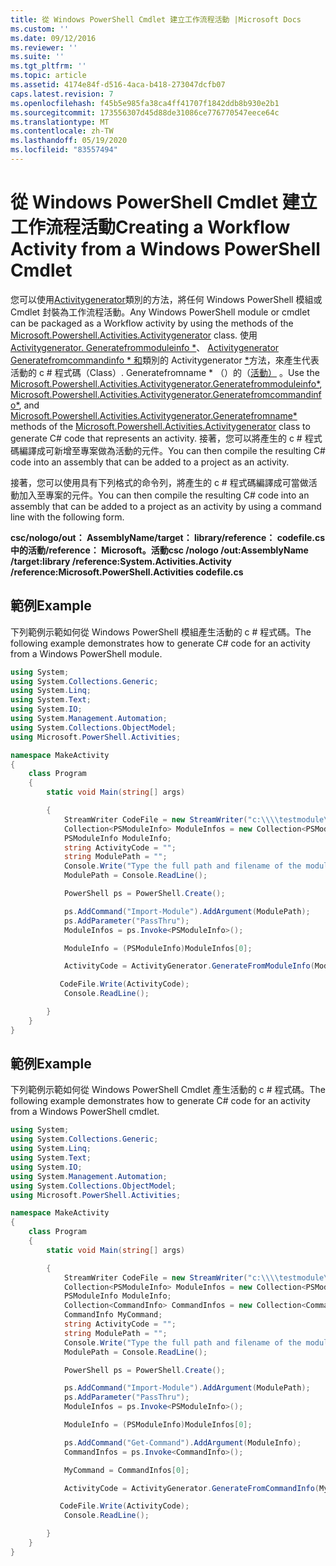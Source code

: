 ```yaml
---
title: 從 Windows PowerShell Cmdlet 建立工作流程活動 |Microsoft Docs
ms.custom: ''
ms.date: 09/12/2016
ms.reviewer: ''
ms.suite: ''
ms.tgt_pltfrm: ''
ms.topic: article
ms.assetid: 4174e84f-d516-4aca-b418-273047dcfb07
caps.latest.revision: 7
ms.openlocfilehash: f45b5e985fa38ca4ff41707f1842ddb8b930e2b1
ms.sourcegitcommit: 173556307d45d88de31086ce776770547eece64c
ms.translationtype: MT
ms.contentlocale: zh-TW
ms.lasthandoff: 05/19/2020
ms.locfileid: "83557494"
---
```

# <a name="creating-a-workflow-activity-from-a-windows-powershell-cmdlet"></a><span data-ttu-id="f23eb-102">從 Windows PowerShell Cmdlet 建立工作流程活動</span><span class="sxs-lookup"><span data-stu-id="f23eb-102">Creating a Workflow Activity from a Windows PowerShell Cmdlet</span></span>

<span data-ttu-id="f23eb-103">您可以使用[Activitygenerator](/dotnet/api/Microsoft.PowerShell.Activities.ActivityGenerator)類別的方法，將任何 Windows PowerShell 模組或 Cmdlet 封裝為工作流程活動。</span><span class="sxs-lookup"><span data-stu-id="f23eb-103">Any Windows PowerShell module or cmdlet can be packaged as a Workflow activity by using the methods of the [Microsoft.Powershell.Activities.Activitygenerator](/dotnet/api/Microsoft.PowerShell.Activities.ActivityGenerator) class.</span></span> <span data-ttu-id="f23eb-104">使用[Activitygenerator. Generatefrommoduleinfo \*](/dotnet/api/Microsoft.PowerShell.Activities.ActivityGenerator.GenerateFromModuleInfo)、 [Activitygenerator Generatefromcommandinfo \* 和](/dotnet/api/Microsoft.PowerShell.Activities.ActivityGenerator.GenerateFromCommandInfo)類別的 Activitygenerator [\*](/dotnet/api/Microsoft.PowerShell.Activities.ActivityGenerator.GenerateFromName)方法，來產生代表活動的 c # 程式碼（Class）. Generatefromname \* （）的（[活動）](/dotnet/api/Microsoft.PowerShell.Activities.ActivityGenerator) 。</span><span class="sxs-lookup"><span data-stu-id="f23eb-104">Use the [Microsoft.Powershell.Activities.Activitygenerator.Generatefrommoduleinfo\*](/dotnet/api/Microsoft.PowerShell.Activities.ActivityGenerator.GenerateFromModuleInfo), [Microsoft.Powershell.Activities.Activitygenerator.Generatefromcommandinfo\*](/dotnet/api/Microsoft.PowerShell.Activities.ActivityGenerator.GenerateFromCommandInfo), and [Microsoft.Powershell.Activities.Activitygenerator.Generatefromname\*](/dotnet/api/Microsoft.PowerShell.Activities.ActivityGenerator.GenerateFromName) methods of the [Microsoft.Powershell.Activities.Activitygenerator](/dotnet/api/Microsoft.PowerShell.Activities.ActivityGenerator) class to generate C# code that represents an activity.</span></span> <span data-ttu-id="f23eb-105">接著，您可以將產生的 c # 程式碼編譯成可新增至專案做為活動的元件。</span><span class="sxs-lookup"><span data-stu-id="f23eb-105">You can then compile the resulting C# code into an assembly that can be added to a project as an activity.</span></span>

<span data-ttu-id="f23eb-106">接著，您可以使用具有下列格式的命令列，將產生的 c # 程式碼編譯成可當做活動加入至專案的元件。</span><span class="sxs-lookup"><span data-stu-id="f23eb-106">You can then compile the resulting C# code into an assembly that can be added to a project as an activity by using a command line with the following form.</span></span>

<span data-ttu-id="f23eb-107">**csc/nologo/out： AssemblyName/target： library/reference： codefile.cs 中的活動/reference： Microsoft。活動**</span><span class="sxs-lookup"><span data-stu-id="f23eb-107">**csc /nologo /out:AssemblyName /target:library /reference:System.Activities.Activity /reference:Microsoft.PowerShell.Activities codefile.cs**</span></span>

## <a name="example"></a><span data-ttu-id="f23eb-108">範例</span><span class="sxs-lookup"><span data-stu-id="f23eb-108">Example</span></span>

<span data-ttu-id="f23eb-109">下列範例示範如何從 Windows PowerShell 模組產生活動的 c # 程式碼。</span><span class="sxs-lookup"><span data-stu-id="f23eb-109">The following example demonstrates how to generate C# code for an activity from a Windows PowerShell module.</span></span>

```csharp
using System;
using System.Collections.Generic;
using System.Linq;
using System.Text;
using System.IO;
using System.Management.Automation;
using System.Collections.ObjectModel;
using Microsoft.PowerShell.Activities;

namespace MakeActivity
{
    class Program
    {
        static void Main(string[] args)

        {
            StreamWriter CodeFile = new StreamWriter("c:\\\\testmodule\\codefile.cs");
            Collection<PSModuleInfo> ModuleInfos = new Collection<PSModuleInfo> { };
            PSModuleInfo ModuleInfo;
            string ActivityCode = "";
            string ModulePath = "";
            Console.Write("Type the full path and filename of the module to process:");
            ModulePath = Console.ReadLine();

            PowerShell ps = PowerShell.Create();

            ps.AddCommand("Import-Module").AddArgument(ModulePath);
            ps.AddParameter("PassThru");
            ModuleInfos = ps.Invoke<PSModuleInfo>();

            ModuleInfo = (PSModuleInfo)ModuleInfos[0];

            ActivityCode = ActivityGenerator.GenerateFromModuleInfo(ModuleInfo, "MyNamespace").First<String>();

           CodeFile.Write(ActivityCode);
            Console.ReadLine();

        }
    }
}

```

## <a name="example"></a><span data-ttu-id="f23eb-110">範例</span><span class="sxs-lookup"><span data-stu-id="f23eb-110">Example</span></span>

<span data-ttu-id="f23eb-111">下列範例示範如何從 Windows PowerShell Cmdlet 產生活動的 c # 程式碼。</span><span class="sxs-lookup"><span data-stu-id="f23eb-111">The following example demonstrates how to generate C# code for an activity from a Windows PowerShell cmdlet.</span></span>

```csharp
using System;
using System.Collections.Generic;
using System.Linq;
using System.Text;
using System.IO;
using System.Management.Automation;
using System.Collections.ObjectModel;
using Microsoft.PowerShell.Activities;

namespace MakeActivity
{
    class Program
    {
        static void Main(string[] args)

        {
            StreamWriter CodeFile = new StreamWriter("c:\\\\testmodule\\codefile.cs");
            Collection<PSModuleInfo> ModuleInfos = new Collection<PSModuleInfo> { };
            PSModuleInfo ModuleInfo;
            Collection<CommandInfo> CommandInfos = new Collection<CommandInfo> { };
            CommandInfo MyCommand;
            string ActivityCode = "";
            string ModulePath = "";
            Console.Write("Type the full path and filename of the module to process:");
            ModulePath = Console.ReadLine();

            PowerShell ps = PowerShell.Create();

            ps.AddCommand("Import-Module").AddArgument(ModulePath);
            ps.AddParameter("PassThru");
            ModuleInfos = ps.Invoke<PSModuleInfo>();

            ModuleInfo = (PSModuleInfo)ModuleInfos[0];

            ps.AddCommand("Get-Command").AddArgument(ModuleInfo);
            CommandInfos = ps.Invoke<CommandInfo>();

            MyCommand = CommandInfos[0];

            ActivityCode = ActivityGenerator.GenerateFromCommandInfo(MyCommand, "MyNamespace");

           CodeFile.Write(ActivityCode);
            Console.ReadLine();

        }
    }
}

```
